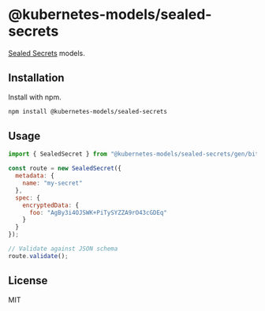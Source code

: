 # @kubernetes-models/sealed-secrets

[Sealed Secrets](https://github.com/bitnami-labs/sealed-secrets/) models.

## Installation

Install with npm.

```sh
npm install @kubernetes-models/sealed-secrets
```

## Usage

```js
import { SealedSecret } from "@kubernetes-models/sealed-secrets/gen/bitnami.com/v1alpha1/SealedSecret";

const route = new SealedSecret({
  metadata: {
    name: "my-secret"
  },
  spec: {
    encryptedData: {
      foo: "AgBy3i4OJSWK+PiTySYZZA9rO43cGDEq"
    }
  }
});

// Validate against JSON schema
route.validate();
```

## License

MIT
